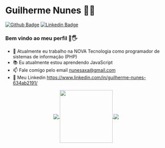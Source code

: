 # Guilherme Nunes 👨‍💻

[![Github Badge](https://img.shields.io/badge/-Github-000?style=flat-square&logo=Github&logoColor=white&link=https://github.com/Chaldow)](https://github.com/Chaldow) [![Linkedin Badge](https://img.shields.io/badge/-LinkedIn-blue?style=flat-square&logo=Linkedin&logoColor=white&link=https://www.linkedin.com/in/guilherme-nunes-634ab2191/)](https://www.linkedin.com/in/guilherme-nunes-634ab2191/)

### Bem vindo ao meu perfil 👋🖐

- 👤 Atualmente eu trabalho na NOVA Tecnologia como programador de sistemas de informação (PHP)
- 📚 Eu atualmente estou aprendendo JavaScript 
- 📫 Fale comigo pelo email nunesaxa@gmail.com
- 💼 Meu Linkedin https://www.linkedin.com/in/guilherme-nunes-634ab2191/


<p align="center">
  <a href="https://github.com/anuraghazra/github-readme-stats">
    <img
      align="center"
      src="https://github-readme-stats.vercel.app/api/top-langs/?username=chaldow&layout=compact"
    />
  </a>
  <a href="https://github.com/anuraghazra/github-readme-stats">
    <img
      align="center"
      height="165"
      src="https://github-readme-stats.vercel.app/api?username=chaldow&count_private=true&show_icons=true&custom_title=Github%20Status&hide=issues"
    />
  </a>
  <a href="https://github.com/anuraghazra/github-readme-stats">
    <img
      align="center"
      src="https://github-readme-stats.vercel.app/api/wakatime?username=chaldow"
    />
  </a>
</p>




